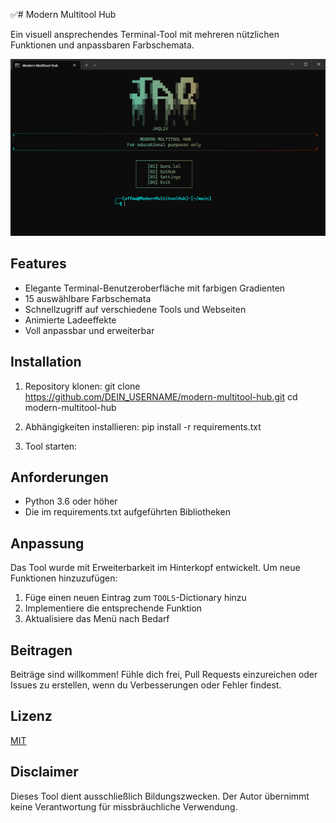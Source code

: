 ✅# Modern Multitool Hub

Ein visuell ansprechendes Terminal-Tool mit mehreren nützlichen Funktionen und anpassbaren Farbschemata.

![Modern Multitool Hub Screenshot](screenshot.png)

## Features

- Elegante Terminal-Benutzeroberfläche mit farbigen Gradienten
- 15 auswählbare Farbschemata
- Schnellzugriff auf verschiedene Tools und Webseiten
- Animierte Ladeeffekte
- Voll anpassbar und erweiterbar

## Installation

1. Repository klonen:
git clone https://github.com/DEIN_USERNAME/modern-multitool-hub.git
cd modern-multitool-hub

2. Abhängigkeiten installieren:
pip install -r requirements.txt

3. Tool starten:

## Anforderungen

- Python 3.6 oder höher
- Die im requirements.txt aufgeführten Bibliotheken

## Anpassung

Das Tool wurde mit Erweiterbarkeit im Hinterkopf entwickelt. Um neue Funktionen hinzuzufügen:

1. Füge einen neuen Eintrag zum `TOOLS`-Dictionary hinzu
2. Implementiere die entsprechende Funktion
3. Aktualisiere das Menü nach Bedarf

## Beitragen

Beiträge sind willkommen! Fühle dich frei, Pull Requests einzureichen oder Issues zu erstellen, wenn du Verbesserungen oder Fehler findest.

## Lizenz

[MIT](LICENSE)

## Disclaimer

Dieses Tool dient ausschließlich Bildungszwecken. Der Autor übernimmt keine Verantwortung für missbräuchliche Verwendung.
